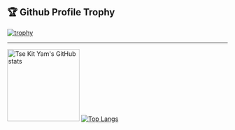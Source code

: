 ## 🏆 Github Profile Trophy
[![trophy](https://github-profile-trophy.vercel.app/?username=tsekityam&&column=7&no-bg=true)](https://github.com/ryo-ma/github-profile-trophy)

---

<a href="https://github.com/anuraghazra/github-readme-stats"><img src="https://camo.githubusercontent.com/c9a45dbe344c597ab2017a8cb318a26282b980d78bce1ca396a756c7e16cb1f5/68747470733a2f2f6769746875622d726561646d652d73746174732e76657263656c2e6170702f6170693f757365726e616d653d7473656b697479616d" alt="Tse Kit Yam's GitHub stats" data-canonical-src="https://github-readme-stats.vercel.app/api?username=tsekityam" style="height: 165px;max-width:100%;"></a>
[![Top Langs](https://github-readme-stats.vercel.app/api/top-langs/?username=tsekityam&layout=compact&exclude_forks=true)](https://github.com/anuraghazra/github-readme-stats)

